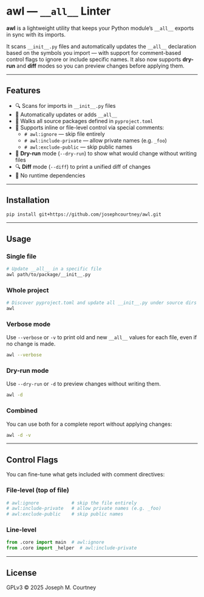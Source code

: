 # awl — `__all__` Linter

**awl** is a lightweight utility that keeps your Python module’s `__all__` exports in sync with its imports.

It scans `__init__.py` files and automatically updates the `__all__` declaration based on the symbols you import — with support for comment-based control flags to ignore or include specific names. It also now supports **dry-run** and **diff** modes so you can preview changes before applying them.

---

## Features

- 🔍 Scans for imports in `__init__.py` files
- 🔄 Automatically updates or adds `__all__`
- 📁 Walks all source packages defined in `pyproject.toml`
- 🧵 Supports inline or file-level control via special comments:
  - `# awl:ignore` — skip file entirely
  - `# awl:include-private` — allow private names (e.g. `_foo`)
  - `# awl:exclude-public` — skip public names
- 📝 **Dry-run** mode (`--dry-run`) to show what would change without writing files
- 🔍 **Diff** mode (`--diff`) to print a unified diff of changes
- 🧘 No runtime dependencies

---

## Installation

```bash
pip install git+https://github.com/josephcourtney/awl.git
```

---

## Usage

### Single file

```bash
# Update __all__ in a specific file
awl path/to/package/__init__.py
```

### Whole project

```bash
# Discover pyproject.toml and update all __init__.py under source dirs
awl
```

### Verbose mode

Use `--verbose` or `-v` to print old and new `__all__` values for each file, even if no change is made.

```bash
awl --verbose
```

### Dry-run mode

Use `--dry-run` or `-d` to preview changes without writing them.

```bash
awl -d
```

### Combined

You can use both for a complete report without applying changes:

```bash
awl -d -v
```

---

## Control Flags

You can fine-tune what gets included with comment directives:

### File-level (top of file)

```python
# awl:ignore            # skip the file entirely
# awl:include-private   # allow private names (e.g. _foo)
# awl:exclude-public    # skip public names
```

### Line-level

```python
from .core import main  # awl:ignore
from .core import _helper  # awl:include-private
```

---

## License

GPLv3 © 2025 Joseph M. Courtney
